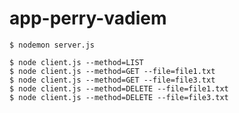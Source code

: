 # app-perry-vadiem

	$ nodemon server.js
	
	$ node client.js --method=LIST
	$ node client.js --method=GET --file=file1.txt
	$ node client.js --method=GET --file=file3.txt
	$ node client.js --method=DELETE --file=file1.txt
	$ node client.js --method=DELETE --file=file3.txt
